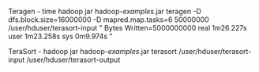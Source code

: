 Teragen - time hadoop jar hadoop-*examples*.jar teragen -D dfs.block.size=16000000 -D mapred.map.tasks=6 50000000 /user/hduser/terasort-input
"
	Bytes Written=5000000000
real	1m26.227s
user	1m23.258s
sys	0m9.974s
"



TeraSort - hadoop jar hadoop-*examples*.jar terasort /user/hduser/terasort-input /user/hduser/terasort-output
